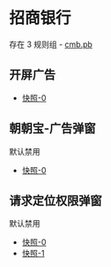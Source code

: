 # 招商银行

存在 3 规则组 - [cmb.pb](/src/apps/cmb.pb.ts)

## 开屏广告

- [快照-0](https://i.gkd.li/import/12706015)

## 朝朝宝-广告弹窗

默认禁用

- [快照-0](https://i.gkd.li/import/12706022)

## 请求定位权限弹窗

默认禁用

- [快照-0](https://i.gkd.li/import/12706029)
- [快照-1](https://i.gkd.li/import/13248893)
